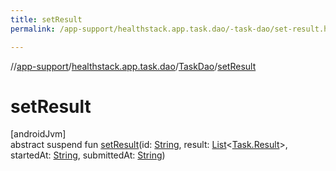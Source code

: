 ```yaml
---
title: setResult
permalink: /app-support/healthstack.app.task.dao/-task-dao/set-result.html

---
```

//[app-support](/app-support.html)/[healthstack.app.task.dao](../index.html)/[TaskDao](index.html)/[setResult](set-result.html)



# setResult



[androidJvm]\
abstract suspend fun [setResult](set-result.html)(id: [String](https://kotlinlang.org/api/latest/jvm/stdlib/kotlin/-string/index.html), result: [List](https://kotlinlang.org/api/latest/jvm/stdlib/kotlin.collections/-list/index.html)&lt;[Task.Result](../../healthstack.app.task.entity/-task/-result/index.html)&gt;, startedAt: [String](https://kotlinlang.org/api/latest/jvm/stdlib/kotlin/-string/index.html), submittedAt: [String](https://kotlinlang.org/api/latest/jvm/stdlib/kotlin/-string/index.html))




